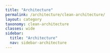 ```yaml
---
title: "Architecture"
permalink: /architecture/clean-architecture/
layout: category
taxonomy: clean-architecture
classes: wide
sidebar:
  title: "Architecture"
  nav: sidebar-architecture
---
```


